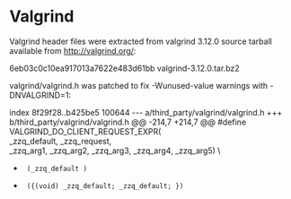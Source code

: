 Valgrind
========

Valgrind header files were extracted from valgrind 3.12.0 source tarball
available from http://valgrind.org/:

6eb03c0c10ea917013a7622e483d61bb  valgrind-3.12.0.tar.bz2

valgrind/valgrind.h was patched to fix -Wunused-value warnings with
-DNVALGRIND=1:

index 8f29f28..b425be5 100644
--- a/third_party/valgrind/valgrind.h
+++ b/third_party/valgrind/valgrind.h
@@ -214,7 +214,7 @@
 #define VALGRIND_DO_CLIENT_REQUEST_EXPR(                          \
         _zzq_default, _zzq_request,                               \
         _zzq_arg1, _zzq_arg2, _zzq_arg3, _zzq_arg4, _zzq_arg5)    \
-      (_zzq_default )
+      ({(void) _zzq_default; _zzq_default; })
